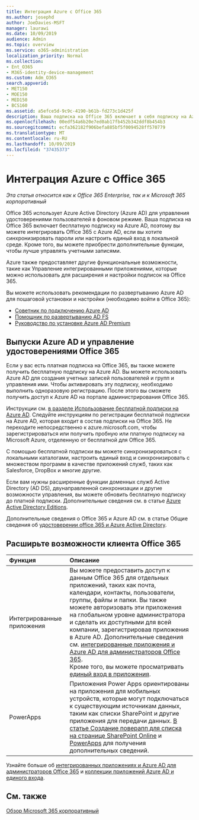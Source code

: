 ```yaml
---
title: Интеграция Azure с Office 365
ms.author: josephd
author: JoeDavies-MSFT
manager: laurawi
ms.date: 10/09/2019
audience: Admin
ms.topic: overview
ms.service: o365-administration
localization_priority: Normal
ms.collection:
- Ent_O365
- M365-identity-device-management
ms.custom: Adm_O365
search.appverid:
- MET150
- MOE150
- MED150
- BCS160
ms.assetid: a5efce5d-9c9c-4190-b61b-fd273c1d425f
description: Ваша подписка на Office 365 включает в себя подписку на Azure AD. Интегрируйте Office 365 с Azure AD, если вы хотите выполнить синхронизацию паролей или единый вход с локальной средой.
ms.openlocfilehash: 00edf54a6b20e7ed0ab17fb452b342ddf8b454b3
ms.sourcegitcommit: ecfa362182f906befa885bf5f0094528ff570779
ms.translationtype: MT
ms.contentlocale: ru-RU
ms.lasthandoff: 10/09/2019
ms.locfileid: "37435373"
---
```

# <a name="azure-integration-with-office-365"></a>Интеграция Azure с Office 365

*Эта статья относится как к Office 365 Enterprise, так и к Microsoft 365 корпоративный*

Office 365 использует Azure Active Directory (Azure AD) для управления удостоверениями пользователей в фоновом режиме. Ваша подписка на Office 365 включает бесплатную подписку на Azure AD, поэтому вы можете интегрировать Office 365 с Azure AD, если вы хотите синхронизировать пароли или настроить единый вход в локальной среде. Кроме того, вы можете приобрести дополнительные функции, чтобы лучше управлять учетными записями.
  
Azure также предоставляет другие функциональные возможности, такие как Управление интегрированными приложениями, которые можно использовать для расширения и настройки подписок на Office 365.
  
Вы можете использовать рекомендации по развертыванию Azure AD для пошаговой установки и настройки (необходимо войти в Office 365):

 - [Советник по подключению Azure AD](https://aka.ms/aadconnectpwsync)
 - [Помощник по развертыванию AD FS](https://aka.ms/adfsguidance)
 - [Руководство по установке Azure AD Premium](https://aka.ms/aadpguidance)
  
## <a name="azure-ad-editions-and-office-365-identity-management"></a>Выпуски Azure AD и управление удостоверениями Office 365

Если у вас есть платная подписка на Office 365, вы также можете получить бесплатную подписку на Azure AD. Вы можете использовать Azure AD для создания учетных записей пользователей и групп и управления ими. Чтобы активировать эту подписку, необходимо выполнить одноразовую регистрацию. После этого вы сможете получить доступ к Azure AD на портале администрирования Office 365. 

Инструкции см. [в разделе Использование бесплатной подписки на Azure AD](https://go.microsoft.com/fwlink/p/?LinkId=617127). Следуйте инструкциям по регистрации бесплатной подписки на Azure AD, которая входит в состав подписки на Office 365. Не переходите непосредственно к azure.microsoft.com, чтобы зарегистрироваться или получить пробную или платную подписку на Microsoft Azure, отделенную от бесплатной для Office 365. 
  
С помощью бесплатной подписки вы можете синхронизироваться с локальными каталогами, настроить единый вход и синхронизировать с множеством программ в качестве приложений служб, таких как Salesforce, DropBox и многие другие.
  
Если вам нужны расширенные функции доменных служб Active Directory (AD DS), двунаправленной синхронизации и другие возможности управления, вы можете обновить бесплатную подписку до платной подписки. Дополнительные сведения см. в статье [Azure Active Directory Editions](https://azure.microsoft.com/pricing/details/active-directory/).
  
Дополнительные сведения о Office 365 и Azure AD см. в статье Общие сведения об [удостоверении office 365 и Azure Active Directory](https://docs.microsoft.com/office365/enterprise/about-office-365-identity).
  
## <a name="extend-the-capabilities-of-your-office-365-tenant"></a>Расширьте возможности клиента Office 365

|**Функция**|**Описание**|
|:-----|:-----|
|Интегрированные приложения  <br/> |Вы можете предоставить доступ к данным Office 365 для отдельных приложений, таких как почта, календари, контакты, пользователи, группы, файлы и папки. Вы также можете авторизовать эти приложения на глобальном уровне администратора и сделать их доступными для всей компании, зарегистрировав приложения в Azure AD. Дополнительные сведения см. [интегрированные приложения и Azure AD для администраторов Office 365](https://support.office.com/article/cb2250e3-451e-416f-bf4e-363549652c2a).  <br/> Кроме того, вы можете просматривать [единый вход в приложения](https://go.microsoft.com/fwlink/p/?LinkId=698604).  <br/> |
|PowerApps  <br/> | Приложения Power Apps ориентированы на приложения для мобильных устройств, которые могут подключаться к существующим источникам данных, таким как списки SharePoint и другие приложения для передачи данных. [В статье Создание поверапп для списка на странице SharePoint Online](https://support.office.com/article/9338b2d2-67ac-4b81-8e67-97da27e5e9ab) и [PowerApps](https://powerapps.microsoft.com/) для получения дополнительных сведений.  <br/> |
   
Узнайте больше об [интегрированных приложениях и Azure AD для администраторов Office 365](integrated-apps-and-azure-ads.md) и [коллекции приложений Azure AD и единого входа](https://docs.microsoft.com/azure/active-directory/manage-apps/what-is-single-sign-on).

## <a name="see-also"></a>См. также

[Обзор Microsoft 365 корпоративный](https://docs.microsoft.com/microsoft-365/enterprise/microsoft-365-overview)
